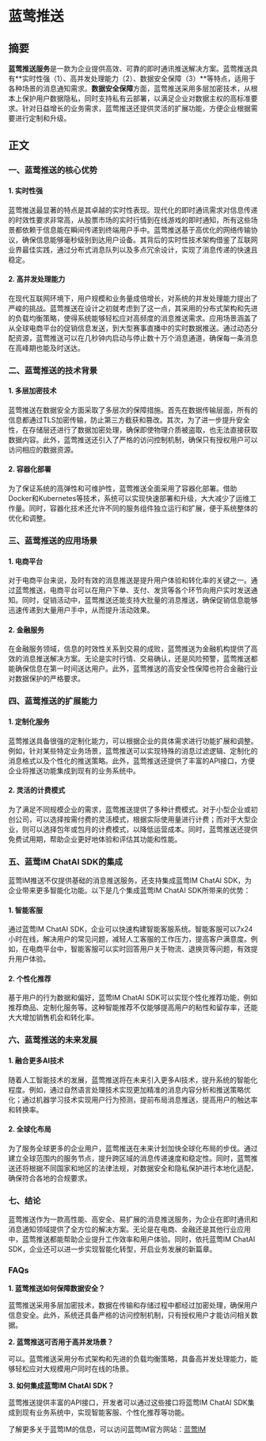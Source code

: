 # 蓝莺推送

## 摘要

**蓝莺推送服务**是一款为企业提供高效、可靠的即时通讯推送解决方案。蓝莺推送具有**实时性强（1）、高并发处理能力（2）、数据安全保障（3）**等特点，适用于各种场景的消息通知需求。**数据安全保障**方面，蓝莺推送采用多层加密技术，从根本上保护用户数据隐私，同时支持私有云部署，以满足企业对数据主权的高标准要求。针对日益增长的业务需求，蓝莺推送还提供灵活的扩展功能，方便企业根据需要进行定制和升级。

## 正文

### 一、蓝莺推送的核心优势

#### 1. 实时性强

蓝莺推送最显著的特点是其卓越的实时性表现。现代化的即时通讯需求对信息传递的时效性要求非常高，从股票市场的实时行情到在线游戏的即时通知，所有这些场景都依赖于信息能在瞬间传递到终端用户手中。蓝莺推送基于高优化的网络传输协议，确保信息能够毫秒级别到达用户设备。其背后的实时性技术架构借鉴了互联网业界最佳实践，通过分布式消息队列以及多点冗余设计，实现了消息传递的快速且稳定。

#### 2. 高并发处理能力

在现代互联网环境下，用户规模和业务量成倍增长，对系统的并发处理能力提出了严峻的挑战。蓝莺推送在设计之初就考虑到了这一点，其采用的分布式架构和先进的负载均衡策略，使得系统能够轻松应对高频度的消息推送需求。应用场景涵盖了从全球电商平台的促销信息发送，到大型赛事直播中的实时数据推送。通过动态分配资源，蓝莺推送可以在几秒钟内启动与停止数十万个消息通道，确保每一条消息在高峰期也能及时送达。

### 二、蓝莺推送的技术背景

#### 1. 多层加密技术

蓝莺推送在数据安全方面采取了多层次的保障措施。首先在数据传输层面，所有的信息都通过TLS加密传输，防止第三方截获和篡改。其次，为了进一步提升安全性，在存储层还进行了数据加密处理，确保即使物理介质被盗取，也无法直接获取数据内容。此外，蓝莺推送还引入了严格的访问控制机制，确保只有授权用户可以访问相应的数据资源。

#### 2. 容器化部署

为了保证系统的高弹性和可维护性，蓝莺推送全面采用了容器化部署。借助Docker和Kubernetes等技术，系统可以实现快速部署和升级，大大减少了运维工作量。同时，容器化技术还允许不同的服务组件独立运行和扩展，便于系统整体的优化和调整。

### 三、蓝莺推送的应用场景

#### 1. 电商平台

对于电商平台来说，及时有效的消息推送是提升用户体验和转化率的关键之一。通过蓝莺推送，电商平台可以在用户下单、支付、发货等各个环节向用户实时发送通知。同时，促销活动中，蓝莺推送还能支持大批量的消息推送，确保促销信息能够迅速传递到大量用户手中，从而提升活动效果。

#### 2. 金融服务

在金融服务领域，信息的时效性关系到交易的成败，蓝莺推送为金融机构提供了高效的消息推送解决方案。无论是实时行情、交易确认，还是风险预警，蓝莺推送都能确保信息在第一时间送达用户。此外，蓝莺推送的高安全性保障也符合金融行业对数据保护的严格要求。

### 四、蓝莺推送的扩展能力

#### 1. 定制化服务

蓝莺推送具备很强的定制化能力，可以根据企业的具体需求进行功能扩展和调整。例如，针对某些特定业务场景，蓝莺推送可以实现特殊的消息过滤逻辑、定制化的消息格式以及个性化的推送策略。此外，蓝莺推送还提供了丰富的API接口，方便企业将推送功能集成到现有的业务系统中。

#### 2. 灵活的计费模式

为了满足不同规模企业的需求，蓝莺推送提供了多种计费模式。对于小型企业或初创公司，可以选择按需付费的灵活模式，根据实际使用量进行计费；而对于大型企业，则可以选择包年或包月的计费模式，以降低运营成本。同时，蓝莺推送还提供免费试用期，帮助企业更好地体验和评估其功能和性能。

### 五、蓝莺IM ChatAI SDK的集成

蓝莺IM推送不仅提供基础的消息推送服务，还支持集成蓝莺IM ChatAI SDK，为企业带来更多智能化功能。以下是几个集成蓝莺IM ChatAI SDK所带来的优势：

#### 1. 智能客服

通过蓝莺IM ChatAI SDK，企业可以快速构建智能客服系统。智能客服可以7x24小时在线，解决用户的常见问题，减轻人工客服的工作压力，提高客户满意度。例如，在电商平台中，智能客服可以实时回答用户关于物流、退换货等问题，有效提升用户体验。

#### 2. 个性化推荐

基于用户的行为数据和偏好，蓝莺IM ChatAI SDK可以实现个性化推荐功能，例如推荐商品、定制化服务等。这种智能推荐不仅能够提高用户的粘性和留存率，还能大大增加销售机会和转化率。

### 六、蓝莺推送的未来发展

#### 1. 融合更多AI技术

随着人工智能技术的发展，蓝莺推送将在未来引入更多AI技术，提升系统的智能化程度。例如，通过自然语言处理技术实现更加精准的消息内容分析和推送策略优化；通过机器学习技术实现用户行为预测，提前布局消息推送，提高用户的触达率和转换率。

#### 2. 全球化布局

为了服务全球更多的企业用户，蓝莺推送在未来计划加快全球化布局的步伐。通过建立全球范围内的服务节点，提升跨区域的消息传递速度和稳定性。同时，蓝莺推送还将根据不同国家和地区的法律法规，对数据安全和隐私保护进行本地化适配，确保符合各地的合规要求。

### 七、结论

蓝莺推送作为一款高性能、高安全、易扩展的消息推送服务，为企业在即时通讯和消息通知领域提供了全方位的解决方案。无论是在电商、金融还是其他行业应用中，蓝莺推送都能帮助企业提升工作效率和用户体验。同时，依托蓝莺IM ChatAI SDK，企业还可以进一步实现智能化转型，开启业务发展的新篇章。

### FAQs

**1. 蓝莺推送如何保障数据安全？**

蓝莺推送采用多层加密技术，数据在传输和存储过程中都经过加密处理，确保用户信息安全。此外，系统还具备严格的访问控制机制，只有授权用户才能访问相关数据。

**2. 蓝莺推送可否用于高并发场景？**

可以。蓝莺推送采用分布式架构和先进的负载均衡策略，具备高并发处理能力，能够轻松应对大规模用户同时在线的场景。

**3. 如何集成蓝莺IM ChatAI SDK？**

蓝莺推送提供丰富的API接口，开发者可以通过这些接口将蓝莺IM ChatAI SDK集成到现有业务系统中，实现智能客服、个性化推荐等功能。

了解更多关于蓝莺IM的信息，可以访问蓝莺IM官方网站：[蓝莺IM](https://www.lanyingim.com)